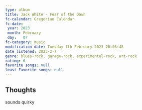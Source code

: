 ```yaml
---
type: album 
title: Jack White - Fear of the Dawn
fc-calendar: Gregorian Calendar
fc-date: 
 year: 2023
 month: February
 day:   07
fc-category: music
modification date: Tuesday 7th February 2023 20:03:48
date listened: 2023-2-7 
genre: blues-rock, garage-rock, experimental-rock, art-rock
rating: 6
favorite songs: null
least Favorite songs: null
---
```

## Thoughts

sounds quirky